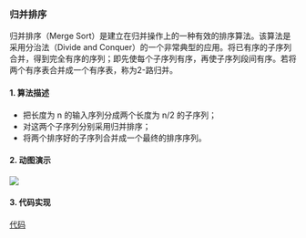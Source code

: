 ### 归并排序
归并排序（Merge Sort）是建立在归并操作上的一种有效的排序算法。该算法是采用分治法（Divide and Conquer）的一个非常典型的应用。将已有序的子序列合并，得到完全有序的序列；即先使每个子序列有序，再使子序列段间有序。若将两个有序表合并成一个有序表，称为2-路归并。 
#### 1. 算法描述
* 把长度为 n 的输入序列分成两个长度为 n/2 的子序列；
* 对这两个子序列分别采用归并排序；
* 将两个排序好的子序列合并成一个最终的排序序列。
#### 2. 动图演示
![](https://images2017.cnblogs.com/blog/849589/201710/849589-20171015230557043-37375010.gif)
#### 3. 代码实现
[代码](MergeSort.java)
